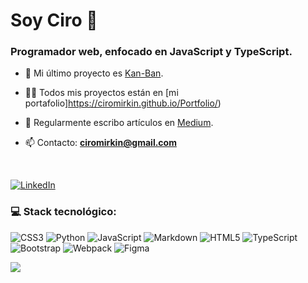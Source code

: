 <h1 aling="left">Soy Ciro 👋</h1>
<h3 align="left">Programador web, enfocado en JavaScript y TypeScript.</h3>

- 🔭 Mi último proyecto es [Kan-Ban](https://github.com/CiroMirkin/Kan-Ban).

- 👨‍💻 Todos mis proyectos están en [mi portafolio]https://ciromirkin.github.io/Portfolio/)

- 📝 Regularmente escribo artículos en [Medium](https://medium.com/@CiroMirkin).

- 📫 Contacto: **ciromirkin@gmail.com**

<br/>

[![LinkedIn](https://img.shields.io/badge/LinkedIn-%230077B5.svg?logo=linkedin&logoColor=white)](https://linkedin.com/in/CiroMirkin)  

<h3 align="left">💻 Stack tecnológico:</h3>

![CSS3](https://img.shields.io/badge/css3-%231572B6.svg?style=for-the-badge&logo=css3&logoColor=white) ![Python](https://img.shields.io/badge/python-3670A0?style=for-the-badge&logo=python&logoColor=ffdd54) ![JavaScript](https://img.shields.io/badge/javascript-%23323330.svg?style=for-the-badge&logo=javascript&logoColor=%23F7DF1E) ![Markdown](https://img.shields.io/badge/markdown-%23000000.svg?style=for-the-badge&logo=markdown&logoColor=white) ![HTML5](https://img.shields.io/badge/html5-%23E34F26.svg?style=for-the-badge&logo=html5&logoColor=white) ![TypeScript](https://img.shields.io/badge/typescript-%23007ACC.svg?style=for-the-badge&logo=typescript&logoColor=white) ![Bootstrap](https://img.shields.io/badge/bootstrap-%23563D7C.svg?style=for-the-badge&logo=bootstrap&logoColor=white) ![Webpack](https://img.shields.io/badge/webpack-%238DD6F9.svg?style=for-the-badge&logo=webpack&logoColor=black) 	![Figma](https://img.shields.io/badge/figma-%23F24E1E.svg?style=for-the-badge&logo=figma&logoColor=white)  

![](https://github-readme-stats.vercel.app/api/top-langs/?username=CiroMirkin&theme=dark&hide_border=false&include_all_commits=true&count_private=false&layout=compact)
<!-- Proudly created with GPRM ( https://gprm.itsvg.in ) -->
